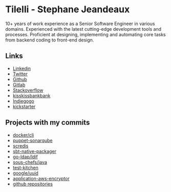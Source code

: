 # Tilelli - Stephane Jeandeaux

10+ years of work experience as a Senior Software Engineer in various domains.
Experienced with the latest cutting-edge development tools and processes.
Proficient at designing, implementing and automating core tasks from backend coding to front-end design.

## Links

- [Linkedin](https://www.linkedin.com/in/stephanejeandeaux)
- [Twitter](https://twitter.com/sjeandea)
- [Github](https://github.com/sjeandeaux/)
- [Gitlab](https://gitlab.com/stephane-jeandeaux)
- [Stackoverflow](https://stackoverflow.com/users/4198317/st%C3%A9phane-jeandeaux)
- [kisskissbankbank](https://www.kisskissbankbank.com/fr/users/stephane_jeandeaux)
- [Indiegogo](https://www.indiegogo.com/individuals/4350767)
- [kickstarter](https://www.kickstarter.com/profile/sjeandeaux)

## Projects with my commits

- [docker/cli](https://github.com/docker/cli)
- [puppet-sonarqube](https://github.com/maestrodev/puppet-sonarqube)
- [scredis](https://github.com/Livestream/scredis)
- [sbt-native-packager](https://github.com/sbt/sbt-native-packager)
- [go-ldap/ldif](https://github.com/go-ldap/ldif)
- [sous-chefs/java](https://github.com/sous-chefs/java)
- [test-kitchen](https://github.com/test-kitchen/test-kitchen)
- [google/uuid](https://github.com/google/uuid)
- [application-aws-encryptor](https://bitbucket.org/fxadmin/fxinnovation-common-application-aws-encryptor/src/master/)
- [github repositories](https://github.com/sjeandeaux?utf8=%E2%9C%93&tab=repositories&q=&type=source&language=)

